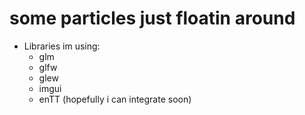 # some particles just floatin around

- Libraries im using:
    - glm
    - glfw
    - glew
    - imgui
    - enTT (hopefully i can integrate soon)

